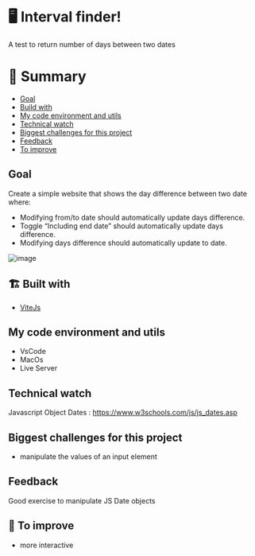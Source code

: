 # 🖥 Interval finder!

A test to return number of days between two dates


# 📜 Summary

- [Goal](#goal)
- [Build with](#-build-with)
- [My code environment and utils](#-my-code-environment-and-utils)
- [Technical watch](#technical-watch)
- [Biggest challenges for this project](#biggest-challenges-for-this-project)
- [Feedback](#feedback)
- [To improve](#-to-improve)

## Goal

Create a simple website that shows the day difference between two date where:
- Modifying from/to date should automatically update days difference.
- Toggle “Including end date” should automatically update days difference.
- Modifying days difference should automatically update to date.


![image](https://user-images.githubusercontent.com/44264590/175052973-a801b1f4-a42b-456b-93b8-0f5ac68ae618.png)

## 🏗 Built with

- [ViteJs](https://vitejs.dev/)

## My code environment and utils

- VsCode
- MacOs
- Live Server

## Technical watch

Javascript Object Dates : https://www.w3schools.com/js/js_dates.asp

## Biggest challenges for this project

- manipulate the values of an input element

## Feedback

Good exercise to manipulate JS Date objects

## 📑 To improve

- more interactive
